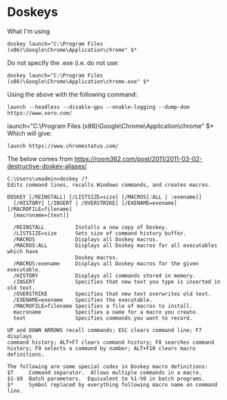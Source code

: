 # Doskeys

What I'm using 
```
doskey launch="C:\Program Files (x86)\Google\Chrome\Application\chrome" $*
```

Do not specify the .exe (i.e. do not use:
```
doskey launch="C:\Program Files (x86)\Google\Chrome\Application\chrome.exe" $*
```

Using the above with the following command: 
```
launch --headless --disable-gpu --enable-logging --dump-dom https://www.xero.com/
```

launch="C:\Program Files (x86)\Google\Chrome\Application\chrome" $*
Which will give:

```
launch https://www.chromestatus.com/
```

The below comes from https://room362.com/post/2011/2011-03-02-destructive-doskey-aliases/
```
C:\Users\vmadmin>doskey /?
Edits command lines, recalls Windows commands, and creates macros.

DOSKEY [/REINSTALL] [/LISTSIZE=size] [/MACROS[:ALL | :exename]]
  [/HISTORY] [/INSERT | /OVERSTRIKE] [/EXENAME=exename] [/MACROFILE=filename]
  [macroname=[text]]

  /REINSTALL          Installs a new copy of Doskey.
  /LISTSIZE=size      Sets size of command history buffer.
  /MACROS             Displays all Doskey macros.
  /MACROS:ALL         Displays all Doskey macros for all executables which have
                      Doskey macros.
  /MACROS:exename     Displays all Doskey macros for the given executable.
  /HISTORY            Displays all commands stored in memory.
  /INSERT             Specifies that new text you type is inserted in old text.
  /OVERSTRIKE         Specifies that new text overwrites old text.
  /EXENAME=exename    Specifies the executable.
  /MACROFILE=filename Specifies a file of macros to install.
  macroname           Specifies a name for a macro you create.
  text                Specifies commands you want to record.

UP and DOWN ARROWS recall commands; ESC clears command line; F7 displays
command history; ALT+F7 clears command history; F8 searches command
history; F9 selects a command by number; ALT+F10 clears macro definitions.

The following are some special codes in Doskey macro definitions:
$T     Command separator.  Allows multiple commands in a macro.
$1-$9  Batch parameters.  Equivalent to %1-%9 in batch programs.
$*     Symbol replaced by everything following macro name on command line.
```
